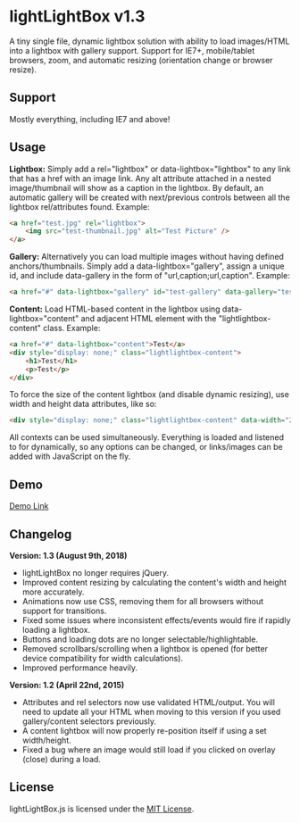 lightLightBox v1.3
==============

A tiny single file, dynamic lightbox solution with ability to load images/HTML into a lightbox with gallery support. Support for IE7+, mobile/tablet browsers, zoom, and automatic resizing (orientation change or browser resize).

Support
--------------

Mostly everything, including IE7 and above!

Usage
--------------

**Lightbox:** Simply add a rel="lightbox" or data-lightbox="lightbox" to any link that has a href with an image link. Any alt attribute attached in a nested image/thumbnail will show as a caption in the lightbox. By default, an automatic gallery will be created with next/previous controls between all the lightbox rel/attributes found. Example:
```html
<a href="test.jpg" rel="lightbox">
    <img src="test-thumbnail.jpg" alt="Test Picture" />
</a>
```

**Gallery:** Alternatively you can load multiple images without having defined anchors/thumbnails. Simply add a data-lightbox="gallery", assign a unique id, and include data-gallery in the form of "url,caption;url,caption". Example:
```html
<a href="#" data-lightbox="gallery" id="test-gallery" data-gallery="test.jpg,Test Picture;test2.jpg,Test Picture #2">Gallery</a>
```

**Content:** Load HTML-based content in the lightbox using data-lightbox="content" and adjacent HTML element with the "lightlightbox-content" class. Example:
```html
<a href="#" data-lightbox="content">Test</a>
<div style="display: none;" class="lightlightbox-content">
    <h1>Test</h1>
    <p>Test</p>
</div>
```

To force the size of the content lightbox (and disable dynamic resizing), use width and height data attributes, like so:
```html
<div style="display: none;" class="lightlightbox-content" data-width="250" data-height="250"></div>
```

All contexts can be used simultaneously. Everything is loaded and listened to for dynamically, so any options can be changed, or links/images can be added with JavaScript on the fly.

Demo
--------------

[Demo Link](http://htmlpreview.github.io/?https://github.com/vaughnroyko/lightLightBox/blob/master/demo.html)

Changelog
--------------

**Version: 1.3 (August 9th, 2018)**

* lightLightBox no longer requires jQuery.
* Improved content resizing by calculating the content's width and height more accurately.
* Animations now use CSS, removing them for all browsers without support for transitions.
* Fixed some issues where inconsistent effects/events would fire if rapidly loading a lightbox.
* Buttons and loading dots are no longer selectable/highlightable.
* Removed scrollbars/scrolling when a lightbox is opened (for better device compatibility for width calculations).
* Improved performance heavily.

**Version: 1.2 (April 22nd, 2015)**

* Attributes and rel selectors now use validated HTML/output. You will need to update all your HTML when moving to this version if you used gallery/content selectors previously.
* A content lightbox will now properly re-position itself if using a set width/height.
* Fixed a bug where an image would still load if you clicked on overlay (close) during a load.

License
--------------

lightLightBox.js is licensed under the [MIT License](https://github.com/vaughnroyko/lightLightBox/blob/master/LICENSE).
